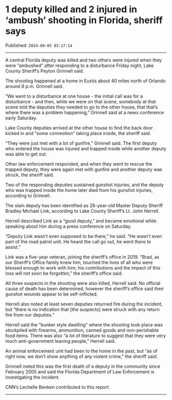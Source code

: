 # 1 deputy killed and 2 injured in ‘ambush’ shooting in Florida, sheriff says

Published :`2024-08-05 03:17:14`

---

A central Florida deputy was killed and two others were injured when they were “ambushed” after responding to a disturbance Friday night, Lake County Sheriff’s Peyton Grinnell said.

The shooting happened at a home in Eustis about 40 miles north of Orlando around 8 p.m. Grinnell said.

“We went to a disturbance at one house - the initial call was for a disturbance - and then, while we were on that scene, somebody at that scene told the deputies they needed to go to the other house, that that’s where there was a problem happening,” Grinnell said at a news conference early Saturday.

Lake County deputies arrived at the other house to find the back door kicked in and “some commotion” taking place inside, the sheriff said.

“They were just met with a lot of gunfire,” Grinnell said. The first deputy who entered the house was injured and trapped inside while another deputy was able to get out.

Other law enforcement responded, and when they went to rescue the trapped deputy, they were again met with gunfire and another deputy was struck, the sheriff said.

Two of the responding deputies sustained gunshot injuries, and the deputy who was trapped inside the home later died from his gunshot injuries, according to Grinnell.

The slain deputy has been identified as 28-year-old Master Deputy Sheriff Bradley Michael Link, according to Lake County Sheriff’s Lt. John Herrell.

Herrell described Link as a “good deputy,” and became emotional while speaking about him during a press conference on Saturday.

“Deputy Link wasn’t even supposed to be there,” he said. “He wasn’t even part of the road patrol unit. He heard the call go out, he went there to assist.”

Link was a five-year veteran, joining the sheriff’s office in 2019. “Brad, as our Sheriff’s Office family knew him, touched the lives of all who were blessed enough to work with him; his contributions and the impact of this loss will not soon be forgotten,” the sheriff’s office said.

All three suspects in the shooting were also killed, Herrell said. No official cause of death has been determined, however the sheriff’s office said their gunshot wounds appear to be self-inflicted.

Herrell also noted at least seven deputies returned fire during the incident, but “there is no indication that [the suspects] were struck with any return fire from our deputies.”

Herrell said the “bunker style dwelling” where the shooting took place was stockpiled with firearms, ammunition, canned goods and non-perishable food items. There was also “a lot of literature to suggest that they were very much anti-government leaning people,” Herrell said.

An animal enforcement unit had been to the home in the past, but “as of right now, we don’t show anything of any violent crime,” the sheriff said.

Grinnell noted this was the first death of a deputy in the community since February 2005 and said the Florida Department of Law Enforcement is investigating the incident.

CNN’s Lechelle Benken contributed to this report.

---


